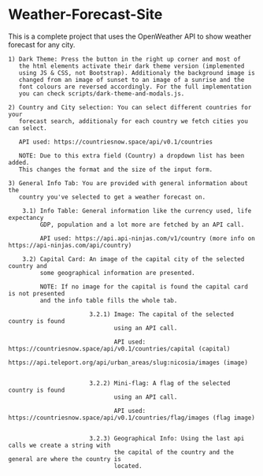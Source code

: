 # Weather-Forecast-Site
This is a complete project that uses the OpenWeather API to show weather forecast for any city.

    1) Dark Theme: Press the button in the right up corner and most of 
       the html elements activate their dark theme version (implemented
       using JS & CSS, not Bootstrap). Additionaly the background image is
       changed from an image of sunset to an image of a sunrise and the
       font colours are reversed accordingly. For the full implementation 
       you can check scripts/dark-theme-and-modals.js.

    2) Country and City selection: You can select different countries for your
       forecast search, additionaly for each country we fetch cities you can select.

       API used: https://countriesnow.space/api/v0.1/countries

       NOTE: Due to this extra field (Country) a dropdown list has been added.
       This changes the format and the size of the input form.

    3) General Info Tab: You are provided with general information about the 
       country you've selected to get a weather forecast on.
        
        3.1) Info Table: General information like the currency used, life expectancy
             GDP, population and a lot more are fetched by an API call.

             API used: https://api.api-ninjas.com/v1/country (more info on https://api-ninjas.com/api/country)

        3.2) Capital Card: An image of the capital city of the selected country and 
             some geographical information are presented. 

             NOTE: If no image for the capital is found the capital card is not presented
             and the info table fills the whole tab.

                           3.2.1) Image: The capital of the selected country is found
                                  using an API call.

                                  API used: https://countriesnow.space/api/v0.1/countries/capital (capital)
                                            https://api.teleport.org/api/urban_areas/slug:nicosia/images (image)


                           3.2.2) Mini-flag: A flag of the selected country is found
                                  using an API call.

                                  API used: https://countriesnow.space/api/v0.1/countries/flag/images (flag image)

                        
                           3.2.3) Geographical Info: Using the last api calls we create a string with 
                                  the capital of the country and the general are where the country is 
                                  located.
